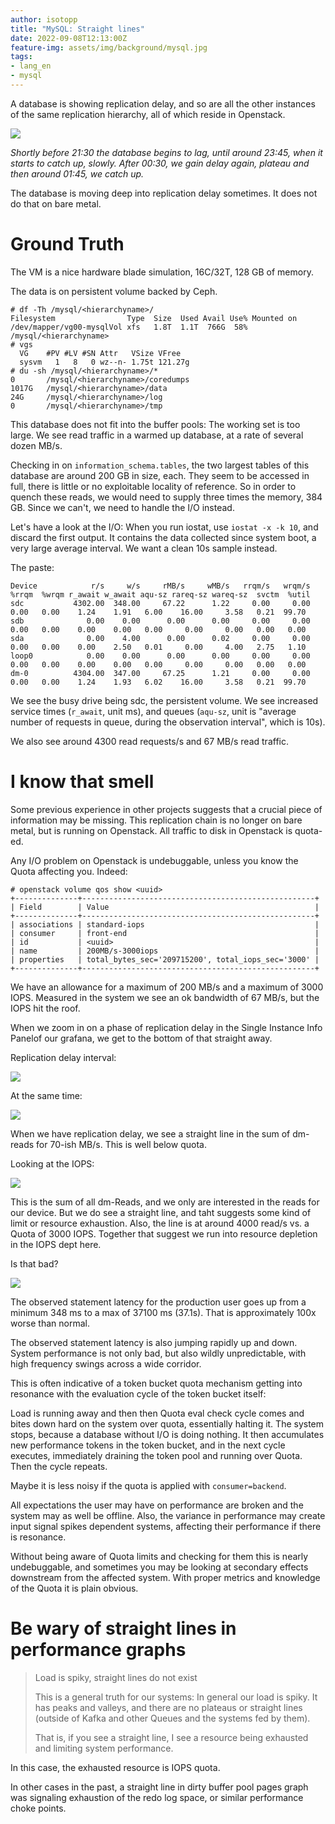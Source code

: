 ```yaml
---
author: isotopp
title: "MySQL: Straight lines"
date: 2022-09-08T12:13:00Z
feature-img: assets/img/background/mysql.jpg
tags:
- lang_en
- mysql
---
```


A database is showing replication delay, and so are all the other instances of the same replication hierarchy, all of which reside in Openstack.

![](/uploads/2022/09/straight-01.png)

*Shortly before 21:30 the database begins to lag, until around 23:45, when it starts to catch up, slowly. After 00:30, we gain delay again, plateau and then around 01:45, we catch up.*

The database is moving deep into replication delay sometimes.
It does not do that on bare metal.

# Ground Truth

The VM is a nice hardware blade simulation, 16C/32T, 128 GB of memory.

The data is on persistent volume backed by Ceph.

```console
# df -Th /mysql/<hierarchyname>/
Filesystem                Type  Size  Used Avail Use% Mounted on
/dev/mapper/vg00-mysqlVol xfs   1.8T  1.1T  766G  58% /mysql/<hierarchyname>
# vgs
  VG    #PV #LV #SN Attr   VSize VFree
  sysvm   1   8   0 wz--n- 1.75t 121.27g
# du -sh /mysql/<hierarchyname>/*
0       /mysql/<hierarchyname>/coredumps
1017G   /mysql/<hierarchyname>/data
24G     /mysql/<hierarchyname>/log
0       /mysql/<hierarchyname>/tmp
```

This database does not fit into the buffer pools:
The working set is too large.
We see read traffic in a warmed up database, at a rate of several dozen MB/s.

Checking in on `information_schema.tables`, the two largest tables of this database are around 200 GB in size, each.
They seem to be accessed in full, there is little or no exploitable locality of reference.
So in order to quench these reads, we would need to supply three times the memory, 384 GB.
Since we can't, we need to handle the I/O instead.

Let's have a look at the I/O:
When you run iostat, use `iostat -x -k 10`, and discard the first output.
It contains the data collected since system boot, a very large average interval.
We want a clean 10s sample instead.

The paste:

```console
Device            r/s     w/s     rMB/s     wMB/s   rrqm/s   wrqm/s  %rrqm  %wrqm r_await w_await aqu-sz rareq-sz wareq-sz  svctm  %util
sdc           4302.00  348.00     67.22      1.22     0.00     0.00   0.00   0.00    1.24    1.91   6.00    16.00     3.58   0.21  99.70
sdb              0.00    0.00      0.00      0.00     0.00     0.00   0.00   0.00    0.00    0.00   0.00     0.00     0.00   0.00   0.00
sda              0.00    4.00      0.00      0.02     0.00     0.00   0.00   0.00    0.00    2.50   0.01     0.00     4.00   2.75   1.10
loop0            0.00    0.00      0.00      0.00     0.00     0.00   0.00   0.00    0.00    0.00   0.00     0.00     0.00   0.00   0.00
dm-0          4304.00  347.00     67.25      1.21     0.00     0.00   0.00   0.00    1.24    1.93   6.02    16.00     3.58   0.21  99.70
```

We see the busy drive being sdc, the persistent volume.
We see increased service times (`r_await`, unit ms), and queues (`aqu-sz`, unit is "average number of requests in  queue, during the observation interval", which is 10s). 

We also see around 4300 read requests/s and 67 MB/s read traffic.

# I know that smell

Some previous experience in other projects suggests that a crucial piece of information may be missing.
This replication chain is no longer on bare metal, but is running on Openstack.
All traffic to disk in Openstack is quota-ed.

Any I/O problem on Openstack is undebuggable, unless you know the Quota affecting you.
Indeed:

```console
# openstack volume qos show <uuid>
+--------------+----------------------------------------------------+
| Field        | Value                                              |
+--------------+----------------------------------------------------+
| associations | standard-iops                                      |
| consumer     | front-end                                          |
| id           | <uuid>                                             |
| name         | 200MB/s-3000iops                                   |
| properties   | total_bytes_sec='209715200', total_iops_sec='3000' |
+--------------+----------------------------------------------------+
```

We have an allowance for a maximum of 200 MB/s and a maximum of 3000 IOPS.
Measured in the system we see an ok bandwidth of 67 MB/s, but the IOPS hit the roof.

When we zoom in on a phase of replication delay in the Single Instance Info Panelof our grafana, we get to the bottom of that straight away.

Replication delay interval:

![](/uploads/2022/09/straight-01.png)

At the same time:

![](/uploads/2022/09/straight-02.png)

When we have replication delay, we see a straight line in the sum of dm-reads for 70-ish MB/s.
This is well below quota.

Looking at the IOPS:

![](/uploads/2022/09/straight-03.png)

This is the sum of all dm-Reads, and we only are interested in the reads for our device.
But we do see a straight line, and taht suggests some kind of limit or resource exhaustion.
Also, the line is at around 4000 read/s vs. a Quota of 3000 IOPS.
Together that suggest we run into resource depletion in the IOPS dept here.

Is that bad?

![](/uploads/2022/09/straight-04.png)

The observed statement latency for the production user goes up from a minimum 348 ms to a max of 37100 ms (37.1s).
That is approximately 100x worse than normal.

The observed statement latency is also jumping rapidly up and down.
System performance is not only bad, but also wildly unpredictable, with high frequency swings across a wide corridor.

This is often indicative of a token bucket quota mechanism getting into resonance with the evaluation cycle of the token bucket itself:

Load is running away and then then Quota eval check cycle comes and bites down hard on the system over quota, essentially halting it.
The system stops, because a database without I/O is doing nothing.
It then accumulates new performance tokens in the token bucket, and in the next cycle executes, immediately draining the token pool and running over Quota.
Then the cycle repeats.

Maybe it is less noisy if the quota is applied with `consumer=backend`.

All expectations the user may have on performance are broken and the system may as well be offline.
Also, the variance in performance may create input signal spikes dependent systems, affecting their performance if there is resonance.

Without being aware of Quota limits and checking for them this is nearly undebuggable, and sometimes you may be looking at secondary effects downstream from the affected system.
With proper metrics and knowledge of the Quota it is plain obvious.

# Be wary of straight lines in performance graphs

> Load is spiky, straight lines do not exist
>
> This is a general truth for our systems: 
> In general our load is spiky. 
> It has peaks and valleys, and there are no plateaus or straight lines (outside of Kafka and other Queues and the systems fed by them).
>
> That is, if you see a straight line, I see a resource being exhausted and limiting system performance.

In this case, the exhausted resource is IOPS quota.

In other cases in the past, a straight line in dirty buffer pool pages graph was signaling exhaustion of the redo log space, or similar performance choke points.

